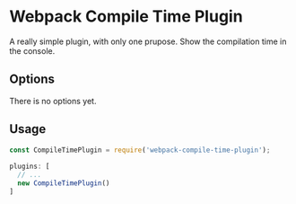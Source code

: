 # Webpack Compile Time Plugin

A really simple plugin, with only one prupose. Show the compilation time in the console.

## Options

There is no options yet.

## Usage

```javascript
const CompileTimePlugin = require('webpack-compile-time-plugin');
 
plugins: [
  // ...
  new CompileTimePlugin()
]
```